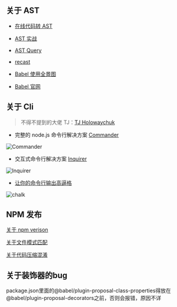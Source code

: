 ## 关于 AST

- [在线代码转 AST](https://esprima.org/index.html)

- [AST 实战](https://segmentfault.com/a/1190000016231512)

- [AST Query](https://github.com/SBoudrias/AST-query)

- [recast](https://www.npmjs.com/package/recast)

- [Babel 使用全景图](https://m.zhipin.com/mpa/html/get/column?contentId=87995370b56b0ac0qxB70tu1&identity=undefined&userId=undefined)

- [Babel 官网](https://babeljs.io/docs/en/)

## 关于 Cli

> 不得不提到的大佬 TJ：[TJ Holowaychuk](https://github.com/tj)

- 完整的 node.js 命令行解决方案 [Commander](https://github.com/tj/commander.js/blob/master/Readme_zh-CN.md)

![Commander](https://cdn.jsdelivr.net/gh/Matthrews/zm_cdn/images/cammader.png)

- 交互式命令行解决方案 [Inquirer](https://www.npmjs.com/package/inquirer)

![Inquirer](https://cdn.jsdelivr.net/gh/Matthrews/zm_cdn/images/inquirer.png)

- [让你的命令行输出高逼格](https://www.npmjs.com/package/chalk)

![chalk](https://cdn.jsdelivr.net/gh/Matthrews/zm_cdn/images/chalk.png)

## NPM 发布

[关于 npm verison](https://www.jianshu.com/p/5565536a1f82)

[关于文件模式匹配](https://github.com/whinc/blog/issues/18)

[关于代码压缩混淆](https://www.npmjs.com/package/uglify-js)

## 关于装饰器的bug
package.json里面的@babel/plugin-proposal-class-properties得放在@babel/plugin-proposal-decorators之前，否则会报错，原因不详
